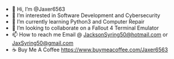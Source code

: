 - 👋 Hi, I’m @Jaxer6563
- 👀 I’m interested in Software Development and Cybersecurity
- 🌱 I’m currently learning Python3 and Computer Repair
- 💞️ I’m looking to collaborate on a Fallout 4 Terminal Emulator
- 📫 How to reach me Email @ JacksonSyring50@hotmail.com or JaxSyring50@gmail.com
- ☕ Buy Me A Coffee https://www.buymeacoffee.com/Jaxer6563

<!---
Jaxer6563/Jaxer6563 is a ✨ special ✨ repository because its `README.md` (this file) appears on your GitHub profile.
You can click the Preview link to take a look at your changes.
--->
